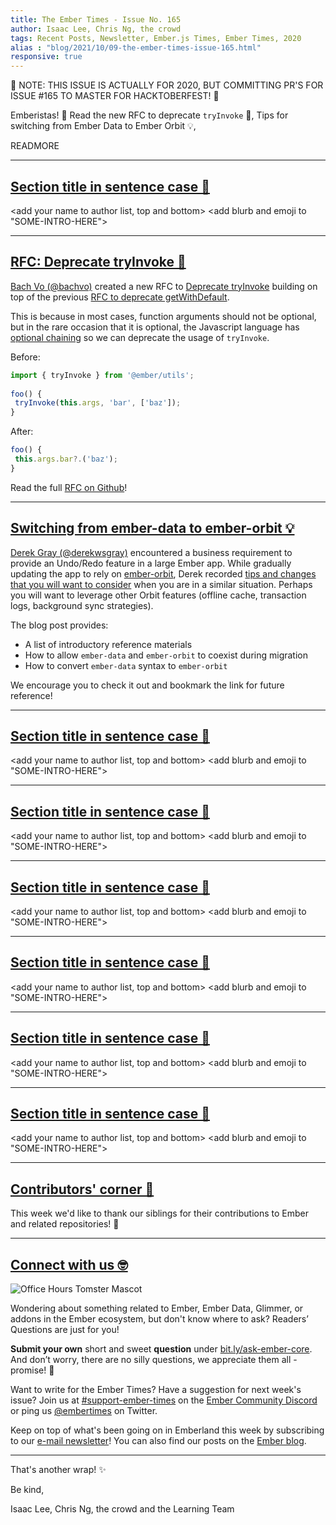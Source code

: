 ```yaml
---
title: The Ember Times - Issue No. 165
author: Isaac Lee, Chris Ng, the crowd
tags: Recent Posts, Newsletter, Ember.js Times, Ember Times, 2020
alias : "blog/2021/10/09-the-ember-times-issue-165.html"
responsive: true
---
```


🎃 NOTE: THIS ISSUE IS ACTUALLY FOR 2020, BUT COMMITTING PR'S FOR ISSUE #165 TO MASTER FOR HACKTOBERFEST! 🎃

<SAYING-HELLO-IN-YOUR-FAVORITE-LANGUAGE> Emberistas! 🐹
Read the new RFC to deprecate `tryInvoke` 📜,
Tips for switching from Ember Data to Ember Orbit 💡,

READMORE

---

## [Section title in sentence case 🐹](section-url)

<change section title emoji>
<consider adding some bold to your paragraph>
<please include link to external article/repo/etc in paragraph / body text, not just header title above>

<add your name to author list, top and bottom>
<add blurb and emoji to "SOME-INTRO-HERE">

---

## [RFC: Deprecate tryInvoke 📜](https://github.com/emberjs/rfcs/pull/673)

[Bach Vo (@bachvo)](https://github.com/bachvo) created a new RFC to [Deprecate tryInvoke](https://github.com/emberjs/rfcs/pull/673) building on top of the previous [RFC to deprecate getWithDefault](https://emberjs.github.io/rfcs/0554-deprecate-getwithdefault.html).

This is because in most cases, function arguments should not be optional, but in the rare occasion that it is optional, the Javascript language has [optional chaining](https://developer.mozilla.org/en-US/docs/Web/JavaScript/Reference/Operators/Optional_chaining) so we can deprecate the usage of `tryInvoke`.

Before:
```js
import { tryInvoke } from '@ember/utils';
 
foo() {
 tryInvoke(this.args, 'bar', ['baz']);
}
```

After:
```js
foo() {
 this.args.bar?.('baz');
}
```

Read the full [RFC on Github](https://github.com/emberjs/rfcs/pull/673)!

---

## [Switching from ember-data to ember-orbit 💡](https://medium.com/swlh/switching-from-ember-data-to-ember-orbit-82e202248f1c)

[Derek Gray (@derekwsgray)](https://github.com/derekwsgray) encountered a business requirement to provide an Undo/Redo feature in a large Ember app. While gradually updating the app to rely on [ember-orbit](https://github.com/orbitjs/ember-orbit), Derek recorded [tips and changes that you will want to consider](https://medium.com/swlh/switching-from-ember-data-to-ember-orbit-82e202248f1c) when you are in a similar situation. Perhaps you will want to leverage other Orbit features (offline cache, transaction logs, background sync strategies).

The blog post provides:

- A list of introductory reference materials
- How to allow `ember-data` and `ember-orbit` to coexist during migration
- How to convert `ember-data` syntax to `ember-orbit`

We encourage you to check it out and bookmark the link for future reference!

---

## [Section title in sentence case 🐹](section-url)

<change section title emoji>
<consider adding some bold to your paragraph>
<please include link to external article/repo/etc in paragraph / body text, not just header title above>

<add your name to author list, top and bottom>
<add blurb and emoji to "SOME-INTRO-HERE">

---

## [Section title in sentence case 🐹](section-url)

<change section title emoji>
<consider adding some bold to your paragraph>
<please include link to external article/repo/etc in paragraph / body text, not just header title above>

<add your name to author list, top and bottom>
<add blurb and emoji to "SOME-INTRO-HERE">

---

## [Section title in sentence case 🐹](section-url)

<change section title emoji>
<consider adding some bold to your paragraph>
<please include link to external article/repo/etc in paragraph / body text, not just header title above>

<add your name to author list, top and bottom>
<add blurb and emoji to "SOME-INTRO-HERE">

---

## [Section title in sentence case 🐹](section-url)

<change section title emoji>
<consider adding some bold to your paragraph>
<please include link to external article/repo/etc in paragraph / body text, not just header title above>

<add your name to author list, top and bottom>
<add blurb and emoji to "SOME-INTRO-HERE">

---

## [Section title in sentence case 🐹](section-url)

<change section title emoji>
<consider adding some bold to your paragraph>
<please include link to external article/repo/etc in paragraph / body text, not just header title above>

<add your name to author list, top and bottom>
<add blurb and emoji to "SOME-INTRO-HERE">

---

## [Section title in sentence case 🐹](section-url)

<change section title emoji>
<consider adding some bold to your paragraph>
<please include link to external article/repo/etc in paragraph / body text, not just header title above>

<add your name to author list, top and bottom>
<add blurb and emoji to "SOME-INTRO-HERE">

---

## [Contributors' corner 👏](https://guides.emberjs.com/release/contributing/repositories/)

<p>This week we'd like to thank our siblings for their contributions to Ember and related repositories! 💖</p>

---

## [Connect with us 🤓](https://docs.google.com/forms/d/e/1FAIpQLScqu7Lw_9cIkRtAiXKitgkAo4xX_pV1pdCfMJgIr6Py1V-9Og/viewform)

<div class="blog-row">
  <img class="float-right small transparent padded" alt="Office Hours Tomster Mascot" title="Readers' Questions" src="/images/tomsters/officehours.png" />

  <p>Wondering about something related to Ember, Ember Data, Glimmer, or addons in the Ember ecosystem, but don't know where to ask? Readers’ Questions are just for you!</p>

  <p><strong>Submit your own</strong> short and sweet <strong>question</strong> under <a href="https://bit.ly/ask-ember-core" target="rq">bit.ly/ask-ember-core</a>. And don’t worry, there are no silly questions, we appreciate them all - promise! 🤞</p>

  <p>Want to write for the Ember Times? Have a suggestion for next week's issue? Join us at <a href="https://discordapp.com/channels/480462759797063690/485450546887786506">#support-ember-times</a> on the <a href="https://discordapp.com/invite/zT3asNS">Ember Community Discord</a> or ping us <a href="https://twitter.com/embertimes">@embertimes</a> on Twitter.</p>

  <p>Keep on top of what's been going on in Emberland this week by subscribing to our <a href="https://the-emberjs-times.ongoodbits.com/">e-mail newsletter</a>! You can also find our posts on the <a href="https://emberjs.com/blog/tags/newsletter.html">Ember blog</a>.</p>
</div>

---

That's another wrap! ✨

Be kind,

Isaac Lee, Chris Ng, the crowd and the Learning Team

